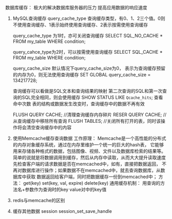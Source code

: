 数据库缓存：
    极大的解决数据库服务器的压力
    提高应用数据的响应速度

1. MySQL查询缓存
    query_cache_type
    查询缓存类型，有0、1、2三个值。0则不使用查询缓存、1表示始终使用查询缓存、2表示按需使用查询缓存

    query_cache_type 为1时，亦可关闭查询缓存
    SELECT SQL_NO_CACHE * FROM my_table WHERE condition;

    query_cahce_type为2时，可以按需使用查询缓存
    SELECT SQL_CACHE * FROM my_table WHERE condition;

    query_cache_size
    默认情况下query_cache_size为0， 表示为查询缓存预留的内存为0，则无法使用查询缓存
    SET GLOBAL query_cache_size = 134217728;

    查询缓存可以看做是SQL文本和查询结果的映射
    第二次查询的SQL和第一次查询的SQL完全相同，则会使用缓存
    SHOW STATUS LIKE `Qcache_hits`; 查看命中次数
    表的结构或数据发生改变时，查询缓存中的数据不再有效

    FLUSH QUERY CACHE; //清理查询缓存内存碎片
    RESER QUERY CACHE; //从查询缓存中移除所有查询
    FLUSH TABLES; //关闭所有打开的表，同时该操作将会清空查询缓存中的内容


2. 使用Memcache缓存查询数据
    工作原理：
            Memcache是一个高性能的分布式的内存对象缓存系统，通过在内存里维护一个统一的巨大的hash表，
        它能够用来存储各种格式的数据，包括图像、视频、文件以及数据库检索的结果等。
        简单的说就是将数据调用到缓存，然后从内存中读取，从而大大提升读取速度
            先检查客户端的请求数据是否在memcached中，如有，直接把数据返回，
        不再对数据库进行操作；如果数据不在memcached中，就去查询数据库，从数据库中获取
        数据返回给客户端，同时把数据缓存一份到memcached中；
    方法：
        get(key)
        set(key, val, expire)
        delete(key)
    通用缓存机制：
        用查询的方法名+参数作为查询时的key value对中的key值

3. redis与memcache的区别

4. 缓存其他数据
    session
    session_set_save_handle



















